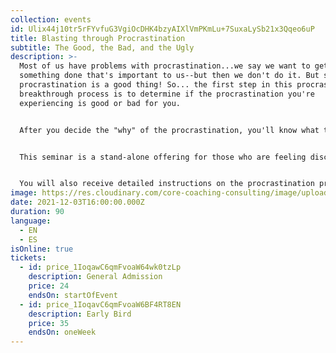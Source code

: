 ```yaml
---
collection: events
id: Ulix44j10tr5rFYvfuG3VgiOcDHK4bzyAIXlVmPKmLu+7SuxaLySb21x3Qqeo6uP
title: Blasting through Procrastination
subtitle: The Good, the Bad, and the Ugly
description: >-
  Most of us have problems with procrastination...we say we want to get
  something done that's important to us--but then we don't do it. But sometimes
  procrastination is a good thing! So... the first step in this procrastination
  breakthrough process is to determine if the procrastination you're
  experiencing is good or bad for you. 


  After you decide the "why" of the procrastination, you'll know what to do, and be able to move fast forward by following the steps to break out of procrastination and move to accomplish your goals. 


  This seminar is a stand-alone offering for those who are feeling discouraged because they are stalled by procrastination -- and a bonus for participants of the Productivity Seminar or the Leading Your Life and Work Seminar.


  You will also receive detailed instructions on the procrastination process so you can return whenever you wish to blast through procrastination.
image: https://res.cloudinary.com/core-coaching-consulting/image/upload/v1617725563/procrastination_anjsoj.jpg
date: 2021-12-03T16:00:00.000Z
duration: 90
language:
  - EN
  - ES
isOnline: true
tickets:
  - id: price_1IoqawC6qmFvoaW64wk0tzLp
    description: General Admission
    price: 24
    endsOn: startOfEvent
  - id: price_1IoqavC6qmFvoaW6BF4RT8EN
    description: Early Bird
    price: 35
    endsOn: oneWeek
---
```

